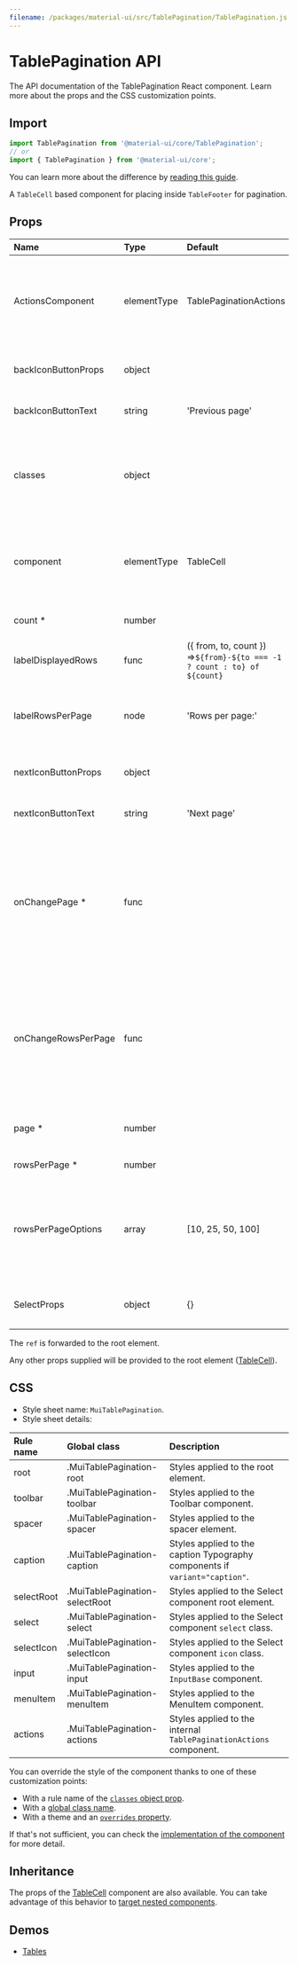 ```yaml
---
filename: /packages/material-ui/src/TablePagination/TablePagination.js
---
```


<!--- This documentation is automatically generated, do not try to edit it. -->

# TablePagination API

<p class="description">The API documentation of the TablePagination React component. Learn more about the props and the CSS customization points.</p>

## Import

```js
import TablePagination from '@material-ui/core/TablePagination';
// or
import { TablePagination } from '@material-ui/core';
```

You can learn more about the difference by [reading this guide](/guides/minimizing-bundle-size/).

A `TableCell` based component for placing inside `TableFooter` for pagination.

## Props

| Name | Type | Default | Description |
|:-----|:-----|:--------|:------------|
| <span class="prop-name">ActionsComponent</span> | <span class="prop-type">elementType</span> | <span class="prop-default">TablePaginationActions</span> | The component used for displaying the actions. Either a string to use a DOM element or a component. |
| <span class="prop-name">backIconButtonProps</span> | <span class="prop-type">object</span> |  | Props applied to the back arrow [`IconButton`](/api/icon-button/) component. |
| <span class="prop-name">backIconButtonText</span> | <span class="prop-type">string</span> | <span class="prop-default">'Previous page'</span> | Text label for the back arrow icon button. |
| <span class="prop-name">classes</span> | <span class="prop-type">object</span> |  | Override or extend the styles applied to the component. See [CSS API](#css) below for more details. |
| <span class="prop-name">component</span> | <span class="prop-type">elementType</span> | <span class="prop-default">TableCell</span> | The component used for the root node. Either a string to use a DOM element or a component. |
| <span class="prop-name required">count&nbsp;*</span> | <span class="prop-type">number</span> |  | The total number of rows. |
| <span class="prop-name">labelDisplayedRows</span> | <span class="prop-type">func</span> | <span class="prop-default">({ from, to, count }) =>`${from}-${to === -1 ? count : to} of ${count}`</span> | Customize the displayed rows label. |
| <span class="prop-name">labelRowsPerPage</span> | <span class="prop-type">node</span> | <span class="prop-default">'Rows per page:'</span> | Customize the rows per page label. Invoked with a `{ from, to, count, page }` object. |
| <span class="prop-name">nextIconButtonProps</span> | <span class="prop-type">object</span> |  | Props applied to the next arrow [`IconButton`](/api/icon-button/) element. |
| <span class="prop-name">nextIconButtonText</span> | <span class="prop-type">string</span> | <span class="prop-default">'Next page'</span> | Text label for the next arrow icon button. |
| <span class="prop-name required">onChangePage&nbsp;*</span> | <span class="prop-type">func</span> |  | Callback fired when the page is changed.<br><br>**Signature:**<br>`function(event: object, page: number) => void`<br>*event:* The event source of the callback.<br>*page:* The page selected. |
| <span class="prop-name">onChangeRowsPerPage</span> | <span class="prop-type">func</span> |  | Callback fired when the number of rows per page is changed.<br><br>**Signature:**<br>`function(event: object) => void`<br>*event:* The event source of the callback. |
| <span class="prop-name required">page&nbsp;*</span> | <span class="prop-type">number</span> |  | The zero-based index of the current page. |
| <span class="prop-name required">rowsPerPage&nbsp;*</span> | <span class="prop-type">number</span> |  | The number of rows per page. |
| <span class="prop-name">rowsPerPageOptions</span> | <span class="prop-type">array</span> | <span class="prop-default">[10, 25, 50, 100]</span> | Customizes the options of the rows per page select field. If less than two options are available, no select field will be displayed. |
| <span class="prop-name">SelectProps</span> | <span class="prop-type">object</span> | <span class="prop-default">{}</span> | Props applied to the rows per page [`Select`](/api/select/) element. |

The `ref` is forwarded to the root element.

Any other props supplied will be provided to the root element ([TableCell](/api/table-cell/)).

## CSS

- Style sheet name: `MuiTablePagination`.
- Style sheet details:

| Rule name | Global class | Description |
|:-----|:-------------|:------------|
| <span class="prop-name">root</span> | <span class="prop-name">.MuiTablePagination-root</span> | Styles applied to the root element.
| <span class="prop-name">toolbar</span> | <span class="prop-name">.MuiTablePagination-toolbar</span> | Styles applied to the Toolbar component.
| <span class="prop-name">spacer</span> | <span class="prop-name">.MuiTablePagination-spacer</span> | Styles applied to the spacer element.
| <span class="prop-name">caption</span> | <span class="prop-name">.MuiTablePagination-caption</span> | Styles applied to the caption Typography components if `variant="caption"`.
| <span class="prop-name">selectRoot</span> | <span class="prop-name">.MuiTablePagination-selectRoot</span> | Styles applied to the Select component root element.
| <span class="prop-name">select</span> | <span class="prop-name">.MuiTablePagination-select</span> | Styles applied to the Select component `select` class.
| <span class="prop-name">selectIcon</span> | <span class="prop-name">.MuiTablePagination-selectIcon</span> | Styles applied to the Select component `icon` class.
| <span class="prop-name">input</span> | <span class="prop-name">.MuiTablePagination-input</span> | Styles applied to the `InputBase` component.
| <span class="prop-name">menuItem</span> | <span class="prop-name">.MuiTablePagination-menuItem</span> | Styles applied to the MenuItem component.
| <span class="prop-name">actions</span> | <span class="prop-name">.MuiTablePagination-actions</span> | Styles applied to the internal `TablePaginationActions` component.

You can override the style of the component thanks to one of these customization points:

- With a rule name of the [`classes` object prop](/customization/components/#overriding-styles-with-classes).
- With a [global class name](/customization/components/#overriding-styles-with-global-class-names).
- With a theme and an [`overrides` property](/customization/globals/#css).

If that's not sufficient, you can check the [implementation of the component](https://github.com/mui-org/material-ui/blob/master/packages/material-ui/src/TablePagination/TablePagination.js) for more detail.

## Inheritance

The props of the [TableCell](/api/table-cell/) component are also available.
You can take advantage of this behavior to [target nested components](/guides/api/#spread).

## Demos

- [Tables](/components/tables/)

